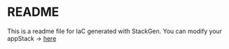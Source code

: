 # README
This is a readme file for IaC generated with StackGen.
You can modify your appStack -> [here](http://main.dev.stackgen.com/appstacks/0953dfdf-bbc5-429f-b701-eebb90aadec5)
